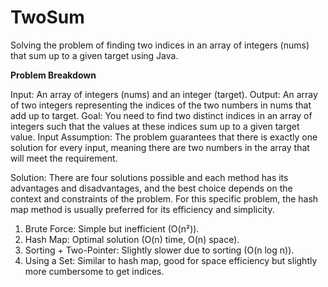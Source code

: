 # TwoSum
Solving the problem of finding two indices in an array of integers (nums) that sum up to a given target using Java.

**Problem Breakdown**

Input: An array of integers (nums) and an integer (target).
Output: An array of two integers representing the indices of the two numbers in nums that add up to target.
Goal: You need to find two distinct indices in an array of integers such that the values at these indices sum up to a given target value.
Input Assumption: The problem guarantees that there is exactly one solution for every input, meaning there are two numbers in the array that will meet the requirement.

Solution: There are four solutions possible and each method has its advantages and disadvantages, and the best choice depends on the context and constraints of the problem. For this specific problem, the hash map method is usually preferred for its efficiency and simplicity.

1. Brute Force: Simple but inefficient (O(n²)).
2. Hash Map: Optimal solution (O(n) time, O(n) space).
3. Sorting + Two-Pointer: Slightly slower due to sorting (O(n log n)).
4. Using a Set: Similar to hash map, good for space efficiency but slightly more cumbersome to get indices.
